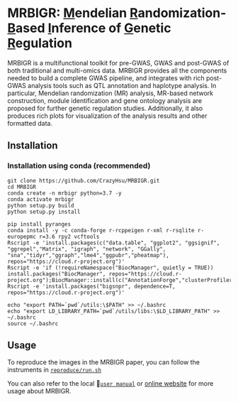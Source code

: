 # MRBIGR: <ins>M</ins>endelian <ins>R</ins>andomization-<ins>B</ins>ased <ins>I</ins>nference of <ins>G</ins>enetic <ins>R</ins>egulation

MRBIGR is a multifunctional toolkit for pre-GWAS, GWAS and post-GWAS of both traditional and multi-omics data. MRBIGR provides all the components needed to build a complete GWAS pipeline, and integrates with rich post-GWAS analysis tools such as QTL annotation and haplotype analysis. In particular, Mendelian randomization (MR) analysis, MR-based network construction, module identification and gene ontology analysis are proposed for further genetic regulation studies. Additionally, it also produces rich plots for visualization of the analysis results and other formatted data.

## Installation
### Installation using conda (recommended)
```
git clone https://github.com/CrazyHsu/MRBIGR.git
cd MRBIGR
conda create -n mrbigr python=3.7 -y
conda activate mrbigr
python setup.py build
python setup.py install

pip install pyranges
conda install -y -c conda-forge r-rcppeigen r-xml r-rsqlite r-europepmc r=3.6 rpy2 vcftools
Rscript -e 'install.packages(c("data.table", "ggplot2", "ggsignif", "ggrepel","Matrix", "igraph", "network", "GGally", "sna","tidyr","ggraph","lme4","ggpubr","pheatmap"), repos="https://cloud.r-project.org")'
Rscript -e 'if (!requireNamespace("BiocManager", quietly = TRUE)) install.packages("BiocManager", repos="https://cloud.r-project.org");BiocManager::install(c("AnnotationForge","clusterProfiler"))'
Rscript -e 'install.packages("bigsnpr", dependence=T, repos="https://cloud.r-project.org")'

echo "export PATH=`pwd`/utils:\$PATH" >> ~/.bashrc
echo "export LD_LIBRARY_PATH=`pwd`/utils/libs:\$LD_LIBRARY_PATH" >> ~/.bashrc
source ~/.bashrc
```

## Usage
To reproduce the images in the MRBIGR paper, you can follow the instruments in [`reproduce/run.sh`](reproduce/run.sh)

You can also refer to the local :open_book:[`user manual`](MRBIGR_manual.pdf) or [online website](https://mrbigr.github.io) for more usage about MRBIGR.


